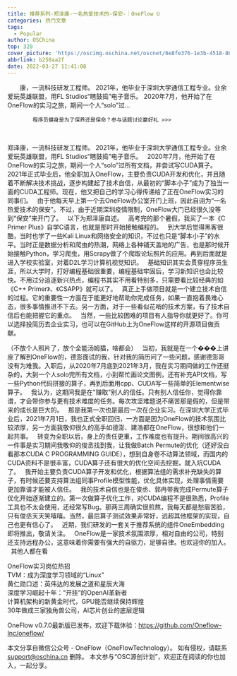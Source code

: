```yaml
---
title: 推荐系列-郑泽康-一名热爱技术的-保安-｜OneFlow U
categories: 热门文章
tags:
  - Popular
author: OSChina
top: 320
cover_picture: 'https://oscimg.oschina.net/oscnet/6e8fe376-1e3b-4518-86f6-41d5e4ca3791.png'
abbrlink: b250aa2f
date: 2022-03-27 11:41:08
---
```


&emsp;&emsp;康，一流科技研发工程师。 2021年，他毕业于深圳大学通信工程专业。业余爱玩英雄联盟，用FL Studios“瞎鼓捣”电子音乐。 2020年7月，他开始了在OneFlow的实习之旅，期间一个人“solo”过...
<!-- more -->

                                                                                                                    
            程序员健身是为了保养还是保命？参与话题讨论赢好礼 >>>
            
                                                                                                     
   
  
 郑泽康，一流科技研发工程师。 2021年，他毕业于深圳大学通信工程专业。业余爱玩英雄联盟，用FL Studios“瞎鼓捣”电子音乐。 
   
 2020年7月，他开始了在OneFlow的实习之旅，期间一个人“solo”过所有文档，并尝试写CUDA算子。2021年正式毕业后，他全职加入OneFlow，主要负责CUDA开发和优化，并且随着不断解决技术挑战，逐步构建起了技术自信，从最初的“脚本小子”成为了独当一面的CUDA工程师。现在，他又把自己的学习心得传递给了正在OneFlow实习的同事们。 
   
 由于他每天早上第一个去OneFlow办公室开门上班，因此自诩为“一名热爱技术的保安”。不过，由于近期深圳疫情限制，OneFlow大门已经很久没等到“保安”来开门了。 
   
 以下为郑泽康自述。 
   
 高考完的那个暑假，我买了一本《C Primer Plus》自学C语言，也就是那时开始接触编程的。 
   
 到大学后觉得黑客很酷，当时也学了一些Kali Linux和网络安全的知识，不过也只是“脚本小子”的水平。当时正是数据分析和爬虫的热潮，网络上各种铺天盖地的广告，也是那时候开始接触Python，学习爬虫，用Scrapy做了个爬取论坛照片的应用。再到后面就是进入学校实验室，对着D2L学习计算机视觉知识。 
   
 基础知识其实会贯穿程序员生涯，所以大学时，打好编程基础很重要，编程基础牢固后，学习新知识也会比较快。不用过分追逐新兴热点，编程书其实不用看特别多，只需要看比较经典的如《C++ Primer》、《CSAPP》就可以了。 
   
 真正上手做项目就是一个建立技术自信的过程。它的重要性一方面在于能更好地帮助你完成任务，如果一直抱着畏难心态，很多事情推进不下去。另一方面，对于一些看似花哨的技术方案，有了技术自信后也能把握它的重点。 
   
 当然，一些比较困难的项目有人指导你就更好了。你可以选择投简历去企业实习，也可以在GitHub上为OneFlow这样的开源项目做贡献。 
   
  
 （不放个人照片了，放个全能汤姆猫，啥都会） 
   
 当初，我就是在一个���上讲座了解到OneFlow的，德澎面试的我，针对我的简历问了一些问题，感谢德澎哥没有为难我。入职后，从2020年7月底到2021年3月，我在实习期间做的工作还挺杂的，大到一个人solo完所有文档，小到帮忙画论文图例，还有补充API文档，写一些Python代码拼接的算子，再到后面用cpp、CUDA写一些简单的Elementwise算子。 
   
 我认为，这期间我是在"赚取"别人的信任。只有别人信任你，觉得你靠谱，才会带你参与更有技术难度的任务。每次攻坚难题说不痛苦那是假的，但是带来的成长是巨大的。 
   
 那是我第一次也是最后一次在企业实习。在深圳大学正式毕业后，2021年7月1日，我也正式全职回归，一方面是因为OneFlow的技术氛围比较浓厚，另一方面我敬仰很久的高手如德澎、建浩都在OneFlow，很想和他们一起共事。 
   
 转变为全职以后，身上的责任更重，工作难度也有提升。期间很高兴的一件事是实习期间我敬仰的俊丞找到我，让我做Batch Permute的优化（还好没白看那本CUDA C PROGRAMMING GUIDE），想到自身卷不动算法领域，而国内的CUDA资料不是很丰富，CUDA算子还有很大的优化空间去挖掘，就入坑CUDA了。 
   
 我开始主要负责CUDA算子开发和优化，根据算法组的需求补充缺失的算子，有时候还要支持算法组同事Profile模型性能，优化具体实现，处理事情需要更加靠谱才能被人信任。 
   
 我的技术自信也是在俊丞、郭冉带我完成Permute算子优化开始逐渐建立的。第一次做算子优化工作，对CUDA编程不是很熟悉，Profile工具也不太会使用，还经常写Bug。那两三周确实很煎熬，我每天都是愁眉苦脸，只有俊丞天天笑嘻嘻。当然，最后算子测试效果非常好，远超其他框架的实现，自己也更有信心了。 
   
 近期，我们研发的一套关于推荐系统的组件OneEmbedding即将推出，敬请关注。 
   
 OneFlow是一家技术氛围浓厚，相对自由的公司，特别还支持远程办公，这意味着你需要有强大的自驱力，足够自律。也欢迎你的加入。 
   
 其他人都在看 
  
   OneFlow实习岗位热招  
   TVM：成为深度学习领域的“Linux”  
   黄仁勋口述：英伟达的发展之道和星辰大海  
   深度学习崛起十年：“开挂”的OpenAI革新者  
   计算机架构的新黄金时代，GPU能否继续保持辉煌  
   30年做成三家独角兽公司，AI芯片创业的底层逻辑  
  
 OneFlow v0.7.0最新版已发布，欢迎下载体验：https://github.com/Oneflow-Inc/oneflow/ 
  
  
 
本文分享自微信公众号 - OneFlow（OneFlowTechnology）。 如有侵权，请联系 support@oschina.cn 删除。 本文参与“OSC源创计划”，欢迎正在阅读的你也加入，一起分享。
                                        